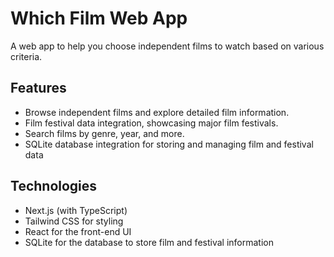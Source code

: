 # Which Film Web App

A web app to help you choose independent films to watch based on various criteria.

## Features

- Browse independent films and explore detailed film information.
- Film festival data integration, showcasing major film festivals.
- Search films by genre, year, and more.
- SQLite database integration for storing and managing film and festival data

## Technologies

- Next.js (with TypeScript)
- Tailwind CSS for styling
- React for the front-end UI
- SQLite for the database to store film and festival information
